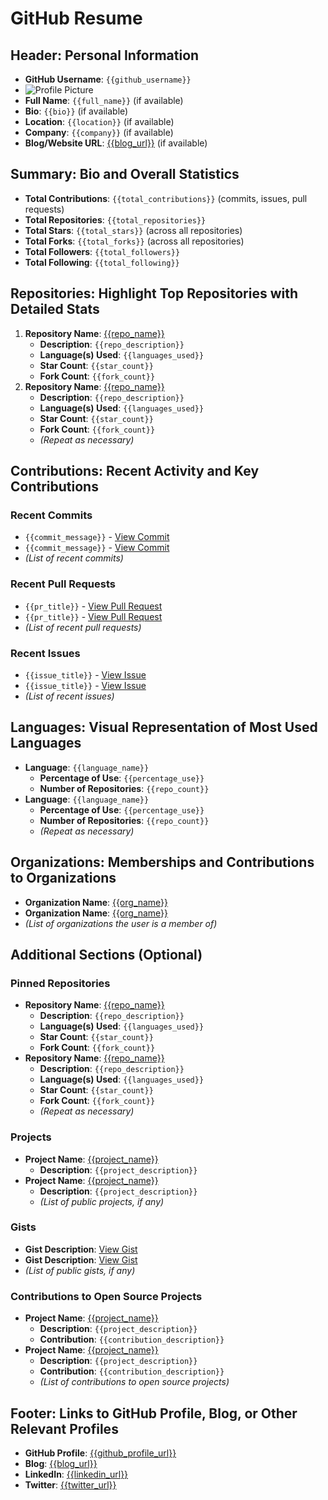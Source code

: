 # GitHub Resume

## Header: Personal Information
- **GitHub Username**: `{{github_username}}`
- ![Profile Picture](`{{profile_picture_url}}`)
- **Full Name**: `{{full_name}}` (if available)
- **Bio**: `{{bio}}` (if available)
- **Location**: `{{location}}` (if available)
- **Company**: `{{company}}` (if available)
- **Blog/Website URL**: [{{blog_url}}]({{blog_url}}) (if available)

## Summary: Bio and Overall Statistics
- **Total Contributions**: `{{total_contributions}}` (commits, issues, pull requests)
- **Total Repositories**: `{{total_repositories}}`
- **Total Stars**: `{{total_stars}}` (across all repositories)
- **Total Forks**: `{{total_forks}}` (across all repositories)
- **Total Followers**: `{{total_followers}}`
- **Total Following**: `{{total_following}}`

## Repositories: Highlight Top Repositories with Detailed Stats
1. **Repository Name**: [{{repo_name}}]({{repo_url}})
   - **Description**: `{{repo_description}}`
   - **Language(s) Used**: `{{languages_used}}`
   - **Star Count**: `{{star_count}}`
   - **Fork Count**: `{{fork_count}}`
2. **Repository Name**: [{{repo_name}}]({{repo_url}})
   - **Description**: `{{repo_description}}`
   - **Language(s) Used**: `{{languages_used}}`
   - **Star Count**: `{{star_count}}`
   - **Fork Count**: `{{fork_count}}`
   - *(Repeat as necessary)*

## Contributions: Recent Activity and Key Contributions
### Recent Commits
- `{{commit_message}}` - [View Commit]({{commit_url}})
- `{{commit_message}}` - [View Commit]({{commit_url}})
- *(List of recent commits)*

### Recent Pull Requests
- `{{pr_title}}` - [View Pull Request]({{pr_url}})
- `{{pr_title}}` - [View Pull Request]({{pr_url}})
- *(List of recent pull requests)*

### Recent Issues
- `{{issue_title}}` - [View Issue]({{issue_url}})
- `{{issue_title}}` - [View Issue]({{issue_url}})
- *(List of recent issues)*

## Languages: Visual Representation of Most Used Languages
- **Language**: `{{language_name}}`
  - **Percentage of Use**: `{{percentage_use}}`
  - **Number of Repositories**: `{{repo_count}}`
- **Language**: `{{language_name}}`
  - **Percentage of Use**: `{{percentage_use}}`
  - **Number of Repositories**: `{{repo_count}}`
  - *(Repeat as necessary)*

## Organizations: Memberships and Contributions to Organizations
- **Organization Name**: [{{org_name}}]({{org_url}})
- **Organization Name**: [{{org_name}}]({{org_url}})
- *(List of organizations the user is a member of)*

## Additional Sections (Optional)
### Pinned Repositories
- **Repository Name**: [{{repo_name}}]({{repo_url}})
  - **Description**: `{{repo_description}}`
  - **Language(s) Used**: `{{languages_used}}`
  - **Star Count**: `{{star_count}}`
  - **Fork Count**: `{{fork_count}}`
- **Repository Name**: [{{repo_name}}]({{repo_url}})
  - **Description**: `{{repo_description}}`
  - **Language(s) Used**: `{{languages_used}}`
  - **Star Count**: `{{star_count}}`
  - **Fork Count**: `{{fork_count}}`
  - *(Repeat as necessary)*

### Projects
- **Project Name**: [{{project_name}}]({{project_url}})
  - **Description**: `{{project_description}}`
- **Project Name**: [{{project_name}}]({{project_url}})
  - **Description**: `{{project_description}}`
  - *(List of public projects, if any)*

### Gists
- **Gist Description**: [View Gist]({{gist_url}})
- **Gist Description**: [View Gist]({{gist_url}})
- *(List of public gists, if any)*

### Contributions to Open Source Projects
- **Project Name**: [{{project_name}}]({{project_url}})
  - **Description**: `{{project_description}}`
  - **Contribution**: `{{contribution_description}}`
- **Project Name**: [{{project_name}}]({{project_url}})
  - **Description**: `{{project_description}}`
  - **Contribution**: `{{contribution_description}}`
  - *(List of contributions to open source projects)*

## Footer: Links to GitHub Profile, Blog, or Other Relevant Profiles
- **GitHub Profile**: [{{github_profile_url}}]({{github_profile_url}})
- **Blog**: [{{blog_url}}]({{blog_url}})
- **LinkedIn**: [{{linkedin_url}}]({{linkedin_url}})
- **Twitter**: [{{twitter_url}}]({{twitter_url}})
